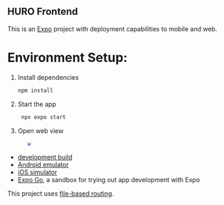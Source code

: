 ## HURO Frontend

This is an [Expo](https://expo.dev) project with deployment capabilities to mobile and web.

# Environment Setup:

1. Install dependencies

   ```bash
   npm install
   ```

2. Start the app

   ```bash
    npx expo start
   ```

3. Open web view
   ```bash
      w
   ```


- [development build](https://docs.expo.dev/develop/development-builds/introduction/)
- [Android emulator](https://docs.expo.dev/workflow/android-studio-emulator/)
- [iOS simulator](https://docs.expo.dev/workflow/ios-simulator/)
- [Expo Go](https://expo.dev/go), a sandbox for trying out app development with Expo

This project uses [file-based routing](https://docs.expo.dev/router/introduction).